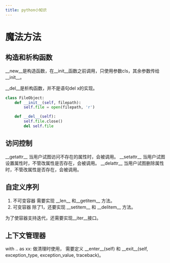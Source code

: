 ```yaml
---
title: python小知识
---
```


# 魔法方法
## 构造和析构函数
\_\_new\_\_是构造函数，在\_\_init\_\_函数之前调用，只使用参数cls，其余参数传给\_\_init\_\_。


\_\_del\_\_是析构函数，并不是语句del x的实现。

```python
class FileObject:
    def __init__(self, filepath):
        self.file = open(filepath, 'r')

    def __del__(self):
        self.file.close()
        del self.file
```

## 访问控制
\_\_getattr\_\_ 当用户试图访问不存在的属性时，会被调用。
\_\_setattr\_\_ 当用户试图设置属性时，不管改属性是否存在，会被调用。
\_\_delattr\_\_ 当用户试图删除属性时，不管改属性是否存在，会被调用。

## 自定义序列
1. 不可变容器
   需要实现 \_\_len\_\_ 和\_\_getitem\_\_ 方法。
2. 可变容器
   除了1，还要实现 \_\_setitem\_\_ 和 \_\_delitem\_\_ 方法。

为了使容器支持迭代，还需要实现\_\_iter\_\_接口。

## 上下文管理器

with .. as xx: 做清理时使用，
需要定义 \_\_enter\_\_(self) 和 \_\_exit\_\_(self, exception_type, exception_value, traceback)。

